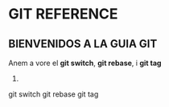 # GIT REFERENCE


## BIENVENIDOS A LA GUIA GIT

Anem a vore el **git switch**, **git rebase**, i **git tag**

1. 





git switch git rebase git tag
